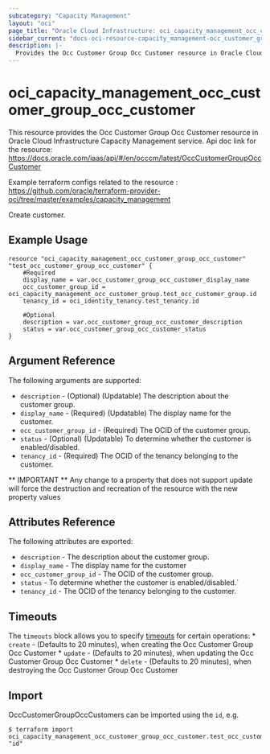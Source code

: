 ```yaml
---
subcategory: "Capacity Management"
layout: "oci"
page_title: "Oracle Cloud Infrastructure: oci_capacity_management_occ_customer_group_occ_customer"
sidebar_current: "docs-oci-resource-capacity_management-occ_customer_group_occ_customer"
description: |-
  Provides the Occ Customer Group Occ Customer resource in Oracle Cloud Infrastructure Capacity Management service
---
```


# oci_capacity_management_occ_customer_group_occ_customer
This resource provides the Occ Customer Group Occ Customer resource in Oracle Cloud Infrastructure Capacity Management service.
Api doc link for the resource: https://docs.oracle.com/iaas/api/#/en/occcm/latest/OccCustomerGroupOccCustomer

Example terraform configs related to the resource : https://github.com/oracle/terraform-provider-oci/tree/master/examples/capacity_management

Create customer.

## Example Usage

```hcl
resource "oci_capacity_management_occ_customer_group_occ_customer" "test_occ_customer_group_occ_customer" {
	#Required
	display_name = var.occ_customer_group_occ_customer_display_name
	occ_customer_group_id = oci_capacity_management_occ_customer_group.test_occ_customer_group.id
	tenancy_id = oci_identity_tenancy.test_tenancy.id

	#Optional
	description = var.occ_customer_group_occ_customer_description
	status = var.occ_customer_group_occ_customer_status
}
```

## Argument Reference

The following arguments are supported:

* `description` - (Optional) (Updatable) The description about the customer group.
* `display_name` - (Required) (Updatable) The display name for the customer.
* `occ_customer_group_id` - (Required) The OCID of the customer group. 
* `status` - (Optional) (Updatable) To determine whether the customer is enabled/disabled.
* `tenancy_id` - (Required) The OCID of the tenancy belonging to the customer.


** IMPORTANT **
Any change to a property that does not support update will force the destruction and recreation of the resource with the new property values

## Attributes Reference

The following attributes are exported:

* `description` - The description about the customer group.
* `display_name` - The display name for the customer
* `occ_customer_group_id` - The OCID of the customer group.
* `status` - To determine whether the customer is enabled/disabled.`
* `tenancy_id` - The OCID of the tenancy belonging to the customer.

## Timeouts

The `timeouts` block allows you to specify [timeouts](https://registry.terraform.io/providers/oracle/oci/latest/docs/guides/changing_timeouts) for certain operations:
	* `create` - (Defaults to 20 minutes), when creating the Occ Customer Group Occ Customer
	* `update` - (Defaults to 20 minutes), when updating the Occ Customer Group Occ Customer
	* `delete` - (Defaults to 20 minutes), when destroying the Occ Customer Group Occ Customer


## Import

OccCustomerGroupOccCustomers can be imported using the `id`, e.g.

```
$ terraform import oci_capacity_management_occ_customer_group_occ_customer.test_occ_customer_group_occ_customer "id"
```

